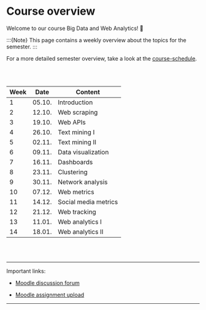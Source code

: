 # Course overview

Welcome to our course Big Data and Web Analytics! 👋  


:::{Note}
This page contains a weekly overview about the topics for the semester.
:::

For a more detailed semester overview, take a look at the [course-schedule](../docs/course-schedule.md). 

<br>
<br>


|	Week	|	Date	|	Content	|
|	---	|	---	|	---	|
|	1	|	05.10.	|	Introduction	|
|	2	|	12.10.	|	Web scraping	|
|	3	|	19.10.	|	Web APIs	|
|	4	|	26.10.	|	Text mining I	|
|	5	|	02.11.	|	Text mining II	|
|	6	|	09.11.	|	Data visualization	|
|	7	|	16.11.	|	Dashboards	|
|	8	|	23.11.	|	Clustering	|
|	9	|	30.11.	|	Network analysis	|
|	10	|	07.12.	|	Web metrics	|
|	11	|	14.12.	|	Social media metrics	|
|	12	|	21.12.	|	Web tracking 	|
|	13	|	11.01.	|	Web analytics I	|
|	14	|	18.01.	|	Web analytics II	|

<br>
<br>

---

Important links:

- [Moodle discussion forum](https://e-learning.hdm-stuttgart.de/moodle/mod/forum/view.php?id=87724)

- [Moodle assignment upload](https://e-learning.hdm-stuttgart.de/moodle/course/view.php?id=2233#section-2)

---


